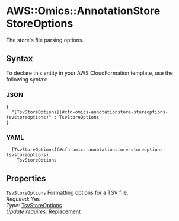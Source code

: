 # AWS::Omics::AnnotationStore StoreOptions<a name="aws-properties-omics-annotationstore-storeoptions"></a>

The store's file parsing options\.

## Syntax<a name="aws-properties-omics-annotationstore-storeoptions-syntax"></a>

To declare this entity in your AWS CloudFormation template, use the following syntax:

### JSON<a name="aws-properties-omics-annotationstore-storeoptions-syntax.json"></a>

```
{
  "[TsvStoreOptions](#cfn-omics-annotationstore-storeoptions-tsvstoreoptions)" : TsvStoreOptions
}
```

### YAML<a name="aws-properties-omics-annotationstore-storeoptions-syntax.yaml"></a>

```
  [TsvStoreOptions](#cfn-omics-annotationstore-storeoptions-tsvstoreoptions):
    TsvStoreOptions
```

## Properties<a name="aws-properties-omics-annotationstore-storeoptions-properties"></a>

`TsvStoreOptions` <a name="cfn-omics-annotationstore-storeoptions-tsvstoreoptions"></a>
Formatting options for a TSV file\.  
_Required_: Yes  
_Type_: [TsvStoreOptions](aws-properties-omics-annotationstore-tsvstoreoptions.md)  
_Update requires_: [Replacement](https://docs.aws.amazon.com/AWSCloudFormation/latest/UserGuide/using-cfn-updating-stacks-update-behaviors.html#update-replacement)
